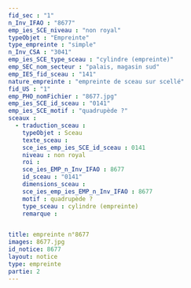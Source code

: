 ```yaml
---
fid_sec : "1"
n_Inv_IFAO : "8677"
emp_ies_SCE_niveau : "non royal"
typeObjet : "Empreinte"
type_empreinte : "simple"
n_Inv_CSA : "3041"
emp_ies_SCE_type_sceau : "cylindre (empreinte)"
emp_SEC_nom_secteur : "palais, magasin sud"
emp_IES_fid_sceau : "141"
nature_empreinte : "empreinte de sceau sur scellé"
fid_US : "1"
emp_PHO_nomFichier : "8677.jpg"
emp_ies_SCE_id_sceau : "0141"
emp_ies_SCE_motif : "quadrupède ?"
sceaux :
  - traduction_sceau : 
    typeObjet : Sceau
    texte_sceau : 
    sce_ies_emp_ies_SCE_id_sceau : 0141
    niveau : non royal
    roi : 
    sce_ies_EMP_n_Inv_IFAO : 8677
    id_sceau : "0141"
    dimensions_sceau : 
    sce_ies_emp_ies_EMP_n_Inv_IFAO : 8677
    motif : quadrupède ?
    type_sceau : cylindre (empreinte)
    remarque : 


title: empreinte n°8677
images: 8677.jpg
id_notice: 8677
layout: notice
type: empreinte
partie: 2
---
```

